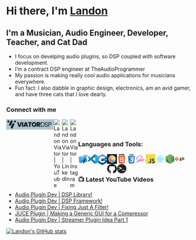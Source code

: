 # Hi there, I'm [Landon][website]

## I'm a Musician, Audio Engineer, Developer, Teacher, and Cat Dad

- I focus on develping audio plugins, so DSP coupled with software development.
- I’m a contract DSP engineer at TheAudioProgrammer
- My passion is making really cool audio applications for musicians everywhere.
- Fun fact: I also dabble in graphic design, electronics, am an avid gamer, and have three cats that I love dearly.

### Connect with me

[<img align="left" alt="LandonViator.com" width="128px" src="https://github.com/landonviator/landonviator/blob/main/Images/landon55-08.png" />][website]
[<img align="left" alt="LandonViator | YouTube" width="22px" src="https://cdn.jsdelivr.net/npm/simple-icons@v3/icons/youtube.svg" />][youtube]
[<img align="left" alt="LandonViator | LinkedIn" width="22px" src="https://cdn.jsdelivr.net/npm/simple-icons@v3/icons/linkedin.svg" />][linkedin]
[<img align="left" alt="LandonViator | Instagram" width="22px" src="https://cdn.jsdelivr.net/npm/simple-icons@v3/icons/instagram.svg" />][instagram]

<br />
<br />

### Languages and Tools:

<img align="left" alt="XCode" width="26px" src="https://github.com/landonviator/landonviator/blob/main/Images/xcode.png" />
<img align="left" alt="Visual Studio Code" width="26px" src="https://raw.githubusercontent.com/github/explore/80688e429a7d4ef2fca1e82350fe8e3517d3494d/topics/visual-studio-code/visual-studio-code.png" />
<img align="left" alt="C Plus Plus" width="26px" src="https://github.com/landonviator/landonviator/blob/main/Images/c%2B%2B.png" />
<img align="left" alt="Juce" width="26px" src="https://github.com/landonviator/landonviator/blob/main/Images/juce.png" />
<img align="left" alt="HTML5" width="26px" src="https://raw.githubusercontent.com/github/explore/80688e429a7d4ef2fca1e82350fe8e3517d3494d/topics/html/html.png" />
<img align="left" alt="CSS3" width="26px" src="https://raw.githubusercontent.com/github/explore/80688e429a7d4ef2fca1e82350fe8e3517d3494d/topics/css/css.png" />
<img align="left" alt="Sass" width="26px" src="https://raw.githubusercontent.com/github/explore/80688e429a7d4ef2fca1e82350fe8e3517d3494d/topics/sass/sass.png" />
<img align="left" alt="JavaScript" width="26px" src="https://raw.githubusercontent.com/github/explore/80688e429a7d4ef2fca1e82350fe8e3517d3494d/topics/javascript/javascript.png" />
<img align="left" alt="React" width="26px" src="https://raw.githubusercontent.com/github/explore/80688e429a7d4ef2fca1e82350fe8e3517d3494d/topics/react/react.png" />
<img align="left" alt="Node.js" width="26px" src="https://raw.githubusercontent.com/github/explore/80688e429a7d4ef2fca1e82350fe8e3517d3494d/topics/nodejs/nodejs.png" />
<img align="left" alt="Git" width="26px" src="https://raw.githubusercontent.com/github/explore/80688e429a7d4ef2fca1e82350fe8e3517d3494d/topics/git/git.png" />
<img align="left" alt="GitHub" width="26px" src="https://raw.githubusercontent.com/github/explore/78df643247d429f6cc873026c0622819ad797942/topics/github/github.png" />
<img align="left" alt="Terminal" width="26px" src="https://raw.githubusercontent.com/github/explore/80688e429a7d4ef2fca1e82350fe8e3517d3494d/topics/terminal/terminal.png" />

<br />
<br />

### 📺 Latest YouTube Videos

<!-- YOUTUBE:START -->
- [Audio Plugin Dev | DSP Library!](https://www.youtube.com/watch?v=lXid76RBMo4)
- [Audio Plugin Dev | DSP Framework!](https://www.youtube.com/watch?v=GyQ5d07CrYw)
- [Audio Plugin Dev | Fixing Just A Filter!](https://www.youtube.com/watch?v=ghS5Ec4oEgg)
- [JUCE Plugin | Making a Generic GUI for a Compressor](https://www.youtube.com/watch?v=VSh0yBjUJaw)
- [Audio Plugin Dev | Streamer Plugin Idea Part 1](https://www.youtube.com/watch?v=QX-CaWT9-MA)
<!-- YOUTUBE:END -->

[![Landon's GitHub stats](https://github-readme-stats.vercel.app/api?username=landonviator&show_icons=true&theme=tokyonight)
](https://github.com/landonviator/github-readme-stats)

[website]: https://landonviator.github.io/
[youtube]: https://www.youtube.com/channel/UCwEc_CsAk3ky7sX_yg6bSSg
[linkedin]: https://www.linkedin.com/in/landon-viator-phd-736bb719a/
[instagram]: https://www.instagram.com/viatordsp/
